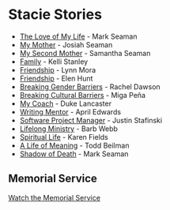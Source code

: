 # Stacie Stories

- [The Love of My Life](MarkSeaman.md) - Mark Seaman
- [My Mother](JosiahSeaman.md) - Josiah Seaman
- [My Second Mother](SamanthaSeaman.md) - Samantha Seaman
- [Family](KelliStanley.md) - Kelli Stanley
- [Friendship](LynnMora.md) - Lynn Mora
- [Friendship](ElenHunt.md) - Elen Hunt
- [Breaking Gender Barriers](RachelDawson.md) - Rachel Dawson
- [Breaking Cultural Barriers](MigaPena.md) - Miga Peña
- [My Coach](DukeLancaster.md) - Duke Lancaster
- [Writing Mentor](AprilEdwards.md) - April Edwards
- [Software Project Manager](JustinStafinski.md) - Justin Stafinski
- [Lifelong Ministry](BarbWebb.md) - Barb Webb
- [Spiritual Life](KarenFields.md) - Karen Fields
- [A Life of Meaning](ToddBeilman.md) - Todd Beilman
- [Shadow of Death](ShadowOfDeath.md) - Mark Seaman


## Memorial Service

<a class="btn brown" href="https://greeleyvineyardchurch.subspla.sh/sk29hjj" target="_memorial">Watch the Memorial Service</a>
